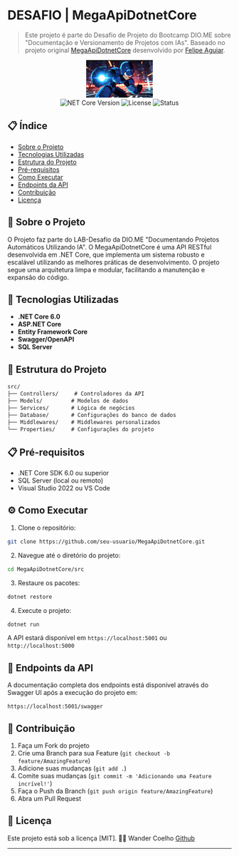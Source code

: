 # DESAFIO | MegaApiDotnetCore

> Este projeto é parte do Desafio de Projeto do Bootcamp DIO.ME sobre "Documentação e Versionamento de Projetos com IAs". Baseado no projeto original [MegaApiDotnetCore](https://github.com/FelipeAguiarCode/MegaApiDotnetCore) desenvolvido por [Felipe Aguiar](https://github.com/FelipeAguiarCode).

<div align="center">
  <img src="_docs/assets/icon_megaman.png" alt="Mega Man Robot IA" width="150">
</div>

<div align="center">
  <img src="https://img.shields.io/badge/.NET%20Core-6.0-blue" alt="NET Core Version">
  <img src="https://img.shields.io/badge/License-MIT-green" alt="License">
  <img src="https://img.shields.io/badge/Status-Em%20Desenvolvimento-yellow" alt="Status">
</div>

## 📋 Índice

- [Sobre o Projeto](#-sobre-o-projeto)
- [Tecnologias Utilizadas](#-tecnologias-utilizadas)
- [Estrutura do Projeto](#-estrutura-do-projeto)
- [Pré-requisitos](#-pré-requisitos)
- [Como Executar](#-como-executar)
- [Endpoints da API](#-endpoints-da-api)
- [Contribuição](#-contribuição)
- [Licença](#-licença)

## 📄 Sobre o Projeto

O Projeto faz parte do LAB-Desafio da DIO.ME "Documentando Projetos Automáticos Utilizando IA".
O MegaApiDotnetCore é uma API RESTful desenvolvida em .NET Core, que implementa um sistema robusto e escalável utilizando as melhores práticas de desenvolvimento. O projeto segue uma arquitetura limpa e modular, facilitando a manutenção e expansão do código.

## 🚀 Tecnologias Utilizadas

- **.NET Core 6.0**
- **ASP.NET Core**
- **Entity Framework Core**
- **Swagger/OpenAPI**
- **SQL Server**

## 📁 Estrutura do Projeto

```
src/
├── Controllers/     # Controladores da API
├── Models/         # Modelos de dados
├── Services/       # Lógica de negócios
├── Database/       # Configurações do banco de dados
├── Middlewares/    # Middlewares personalizados
└── Properties/     # Configurações do projeto
```

## 📋 Pré-requisitos

- .NET Core SDK 6.0 ou superior
- SQL Server (local ou remoto)
- Visual Studio 2022 ou VS Code

## ⚙️ Como Executar

1. Clone o repositório:
```bash
git clone https://github.com/seu-usuario/MegaApiDotnetCore.git
```

2. Navegue até o diretório do projeto:
```bash
cd MegaApiDotnetCore/src
```

3. Restaure os pacotes:
```bash
dotnet restore
```

4. Execute o projeto:
```bash
dotnet run
```

A API estará disponível em `https://localhost:5001` ou `http://localhost:5000`

## 🔗 Endpoints da API

A documentação completa dos endpoints está disponível através do Swagger UI após a execução do projeto em:

```
https://localhost:5001/swagger
```

## 🤝 Contribuição

1. Faça um Fork do projeto
2. Crie uma Branch para sua Feature (`git checkout -b feature/AmazingFeature`)
3. Adicione suas mudanças (`git add .`)
4. Comite suas mudanças (`git commit -m 'Adicionando uma Feature incrível!'`)
5. Faça o Push da Branch (`git push origin feature/AmazingFeature`)
6. Abra um Pull Request

## 📝 Licença

Este projeto está sob a licença [MIT]. 
👨‍💻 Wander Coelho
[Github](https://github.com/wandercoelho)


---

